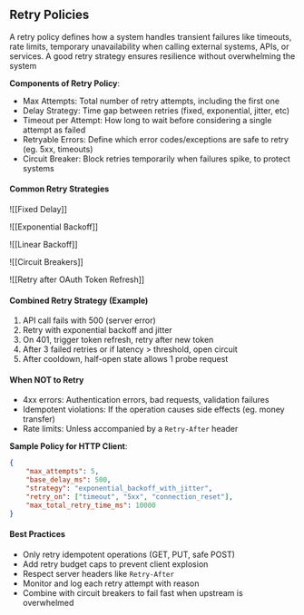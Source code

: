 ## Retry Policies
A retry policy defines how a system handles transient failures like timeouts, rate limits, temporary unavailability when calling external systems, APIs, or services. A good retry strategy ensures resilience without overwhelming the system

**Components of Retry Policy**:
- Max Attempts: Total number of retry attempts, including the first one
- Delay Strategy: Time gap between retries (fixed, exponential, jitter, etc)
- Timeout per Attempt: How long to wait before considering a single attempt as failed
- Retryable Errors: Define which error codes/exceptions are safe to retry (eg. 5xx, timeouts)
- Circuit Breaker: Block retries temporarily when failures spike, to protect systems

#### Common Retry Strategies
![[Fixed Delay]]

![[Exponential Backoff]]

![[Linear Backoff]]

![[Circuit Breakers]]

![[Retry after OAuth Token Refresh]]

#### Combined Retry Strategy (Example)
1. API call fails with 500 (server error)
2. Retry with exponential backoff and jitter
3. On 401, trigger token refresh, retry after new token
4. After 3 failed retries or if latency > threshold, open circuit
5. After cooldown, half-open state allows 1 probe request

#### When NOT to Retry
- 4xx errors: Authentication errors, bad requests, validation failures
- Idempotent violations: If the operation causes side effects (eg. money transfer)
- Rate limits: Unless accompanied by a `Retry-After` header

**Sample Policy for HTTP Client**:
```json
{
	"max_attempts": 5,
	"base_delay_ms": 500,
	"strategy": "exponential_backoff_with_jitter",
	"retry_on": ["timeout", "5xx", "connection_reset"],
	"max_total_retry_time_ms": 10000
}
```

#### Best Practices
- Only retry idempotent operations (GET, PUT, safe POST)
- Add retry budget caps to prevent client explosion
- Respect server headers like `Retry-After`
- Monitor and log each retry attempt with reason
- Combine with circuit breakers to fail fast when upstream is overwhelmed
